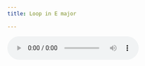 ```yaml
---
title: Loop in E major
 
---
```




<audio controls>
  <source src="/assets/recs/Emajorloop.mp3" type="audio/mpeg">
Your browser does not support the audio element.
</audio>